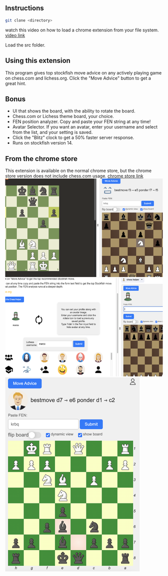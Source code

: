 ## Instructions

```bash
git clone <directory>
```

watch this video on how to load a chrome extension from your file system.
[video link](https://www.youtube.com/watch?v=oswjtLwCUqg)

Load the src folder.

## Using this extension

This program gives top stockfish move advice on any actively playing game
on chess.com and lichess.org.
Click the "Move Advice" button to get a great hint.

## Bonus

- UI that shows the board, with the ability to rotate the board.
- Chess.com or Lichess theme board, your choice.
- FEN position analyzer. Copy and paste your FEN string at any time!
- Avatar Selector. If you want an avatar, enter your username and select from
  the list, and your setting is saved.
- Click the "Blitz" clock to get a 50% faster server response.
- Runs on stockfish version 14.

## From the chrome store

This extension is available on the normal chrome store, but the chrome
store version does not include chess.com usage.
[chrome store link](https://chromewebstore.google.com/detail/chess-helper/gcgjgjnjjgbdepbhdecjnjmcfhlalghn)
<br/>
![image one](src/resized02.png)
![image two](src/resizedsixforimage.png)
<img src="src/chesscomview.png" alt="image three"  width="430px" height="621px"/>
